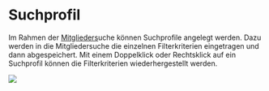 # Suchprofil

Im Rahmen der [Mitglieders](mitglieder.md)uche können Suchprofile angelegt werden. Dazu werden in die Mitgliedersuche die einzelnen Filterkriterien eingetragen und dann abgespeichert. Mit einem Doppelklick oder Rechtsklick auf ein Suchprofil können die Filterkriterien wiederhergestellt werden.

![](../../../assets/suchprofil.png)
